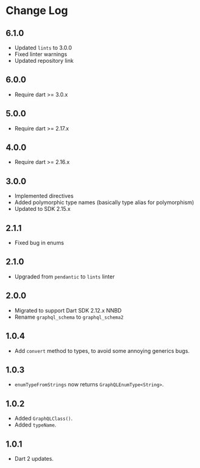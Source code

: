 # Change Log

## 6.1.0

* Updated `lints` to 3.0.0
* Fixed linter warnings
* Updated repository link
  
## 6.0.0

* Require dart >= 3.0.x

## 5.0.0

* Require dart >= 2.17.x

## 4.0.0

* Require dart >= 2.16.x

## 3.0.0

* Implemented directives
* Added polymorphic type names (basically type alias for polymorphism)
* Updated to SDK 2.15.x
  
## 2.1.1

* Fixed bug in enums

## 2.1.0

* Upgraded from `pendantic` to `lints` linter

## 2.0.0

* Migrated to support Dart SDK 2.12.x NNBD
* Rename `graphql_schema` to `graphql_schema2`

## 1.0.4

* Add `convert` method to types, to avoid some annoying generics bugs.

## 1.0.3

* `enumTypeFromStrings` now returns `GraphQLEnumType<String>`.

## 1.0.2

* Added `GraphQLClass()`.
* Added `typeName`.

## 1.0.1

* Dart 2 updates.
